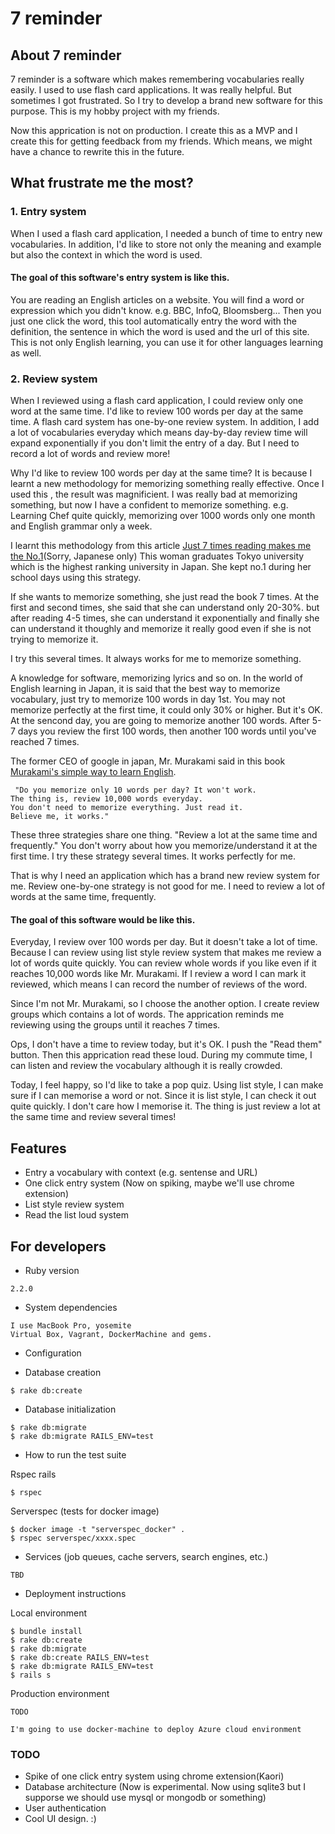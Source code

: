 7 reminder
===

About 7 reminder
---

7 reminder is a software which makes remembering vocabularies really easily. I used to use flash card applications. It was really helpful. But sometimes I got frustrated. So I try to develop a brand new software for this purpose. This is my hobby project with my friends. 

Now this apprication is not on production. I create this as a MVP and I create this for getting feedback from my friends. Which means, we might have a chance to rewrite this in the future.

What frustrate me the most?
---

### 1. Entry system

When I used a flash card application, I needed a bunch of time to entry new vocabularies. In addition, I'd like to store not only the meaning and example but also the context in which the word is used.

#### The goal of this software's entry system is like this.

You are reading an English articles on a website. You will find a word or expression which you didn't know. e.g. BBC, InfoQ, Bloomsberg... Then you just one click the word, this tool automatically entry the word with the definition, the sentence in which the word is used and the url of this site. This is not only English learning, you can use it for other languages learning as well.

### 2. Review system

When I reviewed using a flash card application, I could review only one word at the same time. I'd like to review 100 words per day at the same time. A flash card system has one-by-one review system. In addition, I add a lot of vocabularies everyday which means day-by-day review time will expand exponentially if you don't limit the entry of a day. But I need to record a lot of words and review more! 

Why I'd like to review 100 words per day at the same time? It is because I learnt a new methodology for memorizing something really effective. Once I used this , the result was magnificient. I was really bad at memorizing something, but now I have a confident to memorize something. e.g. Learning Chef quite quickly, memorizing over 1000 words only one month and English grammar only a week.

 I learnt this methodology from this article [Just 7 times reading makes me the No.1](http://president.jp/articles/-/11963)(Sorry, Japanese only) This woman graduates Tokyo university which is the highest ranking university in Japan. She kept no.1 during her school days using this strategy. 
 
  If she wants to memorize something, she just read the book 7 times. At the first and second times, she said that she can understand only 20-30%. but after reading 4-5 times, she can understand it exponentially and finally she can understand it thoughly and memorize it really good even if she is not trying to memorize it. 
  
  I try this several times. It always works for me to memorize something. 
  
  A knowledge for software, memorizing lyrics and so on. In the world of English learning in Japan, it is said that the best way to memorize vocabulary, just try to memorize 100 words in day 1st. You may not memorize perfectly at the first time, it could only 30% or higher. But it's OK. At the sencond day, you are going to memorize another 100 words. After 5-7 days you review the first 100 words, then another 100 words until you've reached 7 times. 

 The former CEO of google in japan, Mr. Murakami said in this book [Murakami's simple way to learn English](http://www.amazon.co.jp/%E6%9D%91%E4%B8%8A%E5%BC%8F%E3%82%B7%E3%83%B3%E3%83%97%E3%83%AB%E8%8B%B1%E8%AA%9E%E5%8B%89%E5%BC%B7%E6%B3%95-%E6%9D%91%E4%B8%8A-%E6%86%B2%E9%83%8E-ebook/dp/B0081MAET6/ref=dp_kinw_strp_1). 
 
```
 "Do you memorize only 10 words per day? It won't work. 
The thing is, review 10,000 words everyday. 
You don't need to memorize everything. Just read it. 
Believe me, it works."
```

These three strategies share one thing. "Review a lot at the same time and frequently." You don't worry about how you memorize/understand it at the first time. I try these strategy several times. It works perfectly for me.

That is why I need an application which has a brand new review system for me. Review one-by-one strategy is not good for me. I need to review a lot of words at the same time, frequently. 


#### The goal of this software would be like this.

Everyday, I review over 100 words per day. But it doesn't take a lot of time. Because I can review using list style review system that makes me  review a lot of words quite quickly. You can review whole words if you like even if it reaches 10,000 words like Mr. Murakami. 
 If I review a word I can mark it reviewed, which means I can record the number of reviews of the word. 

Since I'm not Mr. Murakami, so I choose the another option. I create review groups which contains a lot of words. The apprication reminds me reviewing using the groups until it reaches 7 times. 

Ops, I don't have a time to review today, but it's OK. I push the "Read them" button. Then this apprication read these loud. During my commute time, I can listen and review the vocabulary although it is really crowded. 

Today, I feel happy, so I'd like to take a pop quiz. Using list style, I can make sure if I can memorise a word or not. Since it is list style, I can check it out quite quickly. I don't care how I memorise it. The thing is just review a lot at the same time and review several times!



Features
---
* Entry a vocabulary with context (e.g. sentense and URL)
* One click entry system (Now on spiking, maybe we'll use chrome extension)
* List style review system
* Read the list loud system



For developers
---

* Ruby version  

```
2.2.0
```

* System dependencies 

```
I use MacBook Pro, yosemite
Virtual Box, Vagrant, DockerMachine and gems.
```

* Configuration

* Database creation

```
$ rake db:create
```

* Database initialization

```
$ rake db:migrate
$ rake db:migrate RAILS_ENV=test
```

* How to run the test suite

Rspec rails

```
$ rspec
```

Serverspec (tests for docker image)

```
$ docker image -t "serverspec_docker" .
$ rspec serverspec/xxxx.spec
```

* Services (job queues, cache servers, search engines, etc.)

```
TBD
```

* Deployment instructions

Local environment

```
$ bundle install
$ rake db:create
$ rake db:migrate
$ rake db:create RAILS_ENV=test
$ rake db:migrate RAILS_ENV=test
$ rails s
```

Production environment

```
TODO

I'm going to use docker-machine to deploy Azure cloud environment

```

### TODO

* Spike of one click entry system using chrome extension(Kaori)
* Database architecture (Now is experimental. Now using sqlite3 but I supporse we should use mysql or mongodb or something)
* User authentication
* Cool UI design. :)
